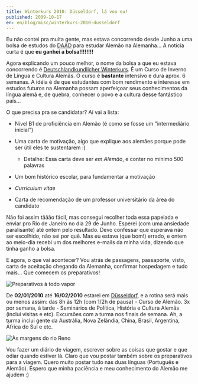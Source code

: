 ```yaml
---
title: Winterkurs 2010: Düsseldorf, lá vou eu!
published: 2009-10-17
en: en/blog/misc/winterkurs-2010-dusseldorf
---
```


Eu não contei pra muita gente, mas estava concorrendo desde Junho a uma bolsa de estudos do [DAAD][1] para estudar Alemão na Alemanha...
A notícia curta é que **eu ganhei a bolsa!!!!!!!!**

Agora explicando um pouco melhor, o nome da bolsa a que eu estava concorrendo é [Deutschlandkundlicher Winterkurs][2].
É um Curso de Inverno de Língua e Cultura Alemãs.
O curso é **bastante** intensivo e dura aprox. 6 semanas.
A idéia é de que estudantes com bom rendimento e interesse em estudos futuros na Alemanha possam aperfeiçoar seus conhecimentos da língua alemã e, de quebra, conhecer o povo e a cultura desse fantástico país...

<!--more-->

O que precisa pra se candidatar? Aí vai a lista:

  * Nível B1 de proficiência em Alemão (é como se fosse um "intermediário inicial")

  * Uma carta de motivação, algo que explique aos alemães porque pode ser útil eles te sustentarem :)
      + Detalhe: Essa carta deve ser _em Alemão_, e conter no mínimo 500 palavras

  * Um bom histórico escolar, para fundamentar a motivação

  * _Curriculum vitae_

  * Carta de recomendação de um professor universitário da área do candidato

Não foi assim tããão fácil, mas consegui recolher toda essa papelada e enviar pro Rio de Janeiro no dia 29 de Junho.
Esperei (com uma ansiedade paralisante) até ontem pelo resultado.
Devo confessar que esperava não ser escolhido, não sei por quê. Mas eu estava (que bom!) errado, e ontem ao meio-dia recebi um dos melhores e-mails da minha vida, dizendo que tinha ganho a bolsa.

E agora, o que vai acontecer?
Vou atrás de passagens, passaporte, visto, carta de aceitação chegando da Alemanha, confirmar hospedagem e tudo mais...
Que comecem os preparativos!

![Preparativos à todo vapor](/files/imgs/2009-10_15_mhg_passaporte-300x191.jpg)

De **02/01/2010** até **16/02/2010** estarei em [Düsseldorf][3], e a rotina será mais ou menos assim:
das 8h às 12h (com 1/2h de pausa) - Curso de Alemão. 3x por semana, à tarde - Seminários de Política, História e Cultura Alemãs (inclui visitas e etc).
Excursões com a turma nos finais de semana.
Ah, a turma inclui gente da Austrália, Nova Zelândia, China, Brasil, Argentina, África do Sul e etc.

![Às margens do rio Reno](/files/imgs/2009-10_Duesseldorf_riverside_by_night_01-300x200.jpg)

Vou fazer um diário de viagem, escrever sobre as coisas que gostar e que odiar quando estiver lá.
Claro que vou postar também sobre os preparativos para a viagem.
Quero muito postar tudo nas duas línguas (Português e Alemão).
Espero que minha paciência e meu conhecimento do Alemão me ajudem :)

[1]: <http://rio.daad.de/>
[2]: <http://www.daad.org.br/pt/18311/index.html>
[3]: <http://pt.wikipedia.org/wiki/Düsseldorf>
